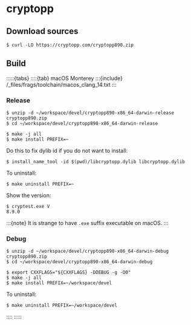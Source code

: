 # cryptopp

## Download sources

```console
$ curl -LO https://cryptopp.com/cryptopp890.zip
```

## Build

:::::{tabs}
::::{tab} macOS Monterey
:::{include} /_files/frags/toolchain/macos_clang_14.txt
:::

### Release

```console
$ unzip -d ~/workspace/devel/cryptopp890-x86_64-darwin-release cryptopp890.zip
$ cd ~/workspace/devel/cryptopp890-x86_64-darwin-release
```

```console
$ make -j all
$ make install PREFIX=~
```

Do this to fix dylib id if you do not want to install:

```console
$ install_name_tool -id $(pwd)/libcryptopp.dylib libcryptopp.dylib
```

To uninstall:

```console
$ make uninstall PREFIX=~
```

Show the version:

```console
$ cryptest.exe V
8.9.0
```

:::{note}
It is strange to have `.exe` suffix executable on macOS.
:::

### Debug

```console
$ unzip -d ~/workspace/devel/cryptopp890-x86_64-darwin-debug cryptopp890.zip
$ cd ~/workspace/devel/cryptopp890-x86_64-darwin-debug
```

```console
$ export CXXFLAGS="${CXXFLAGS} -DDEBUG -g -O0"
$ make -j all
$ make install PREFIX=~/workspace/devel
```

To uninstall:

```console
$ make uninstall PREFIX=~/workspace/devel
```

::::
:::::
